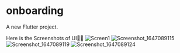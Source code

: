 # onboarding

A new Flutter project.

Here is the Screenshots of UI💙🚀
![Screen1](https://user-images.githubusercontent.com/70325196/158018813-c5529031-6c94-43ca-a7a0-dbca8fd11287.png)
![Screenshot_1647089115](https://user-images.githubusercontent.com/70325196/158018834-a0402cec-d66c-48fb-aecf-e903073978f1.png)
![Screenshot_1647089119](https://user-images.githubusercontent.com/70325196/158018837-9d21eb07-9534-460f-a5b2-a060b4f9c6c8.png)
![Screenshot_1647089124](https://user-images.githubusercontent.com/70325196/158018840-a0fb327c-af37-4d85-988c-8669271fc2b5.png)


